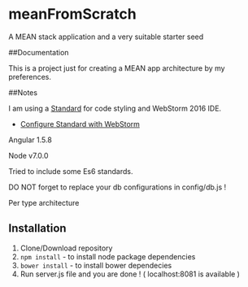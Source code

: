 # meanFromScratch
A MEAN stack application and a very suitable starter seed

##Documentation

This is a project just for creating a MEAN app architecture by my preferences.

##Notes

I am using a [Standard](https://github.com/feross/standard) for code styling and WebStorm 2016 IDE.
- [Configure Standard with WebStorm](https://github.com/feross/standard/blob/master/docs/webstorm.md)

Angular 1.5.8

Node v7.0.0

Tried to include some Es6 standards.

DO NOT forget to replace your db configurations in config/db.js !

Per type architecture

## Installation

1. Clone/Download repository
2. `npm install` - to install node package dependencies
3. `bower install` - to install bower dependecies
4. Run server.js file and you are done ! ( localhost:8081 is available ) 
